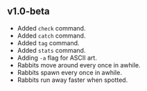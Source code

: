 

## v1.0-beta

* Added `check` command.
* Added `catch` command.
* Added `tag` command.
* Added `stats` command.
* Adding `-a` flag for ASCII art.
* Rabbits move around every once in awhile.
* Rabbits spawn every once in awhile.
* Rabbits run away faster when spotted.
